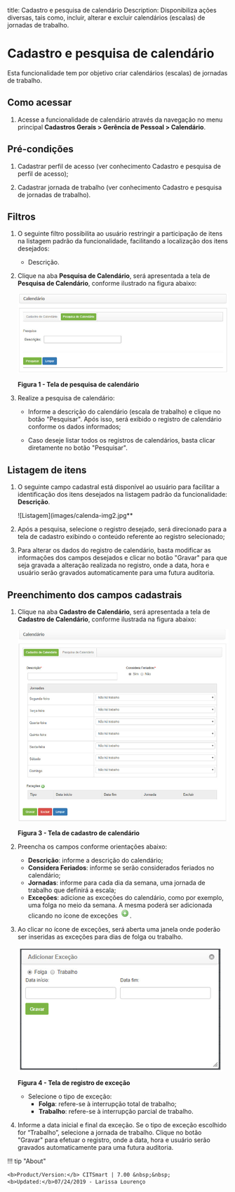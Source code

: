 title:  Cadastro e pesquisa de calendário
Description: Disponibiliza ações diversas, tais como, incluir, alterar e excluir calendários (escalas) de jornadas de trabalho. 
# Cadastro e pesquisa de calendário

Esta funcionalidade tem por objetivo criar calendários (escalas) de jornadas de trabalho.

Como acessar
---------------

1. Acesse a funcionalidade de calendário através da navegação no menu principal **Cadastros Gerais > Gerência de Pessoal > Calendário**.

Pré-condições
---------------

1. Cadastrar perfil de acesso (ver conhecimento Cadastro e pesquisa de perfil de acesso);

2. Cadastrar jornada de trabalho (ver conhecimento Cadastro e pesquisa de jornadas de trabalho).

Filtros
----------

1. O seguinte filtro possibilita ao usuário restringir a participação de itens na listagem padrão da funcionalidade, facilitando a
localização dos itens desejados:

    - Descrição.
    
2. Clique na aba **Pesquisa de Calendário**, será apresentada a tela de **Pesquisa de Calendário**, conforme ilustrado na figura 
abaixo:

    ![Pesquisa](images/calenda-img1.jpg)
    
    **Figura 1 - Tela de pesquisa de calendário**
    
3. Realize a pesquisa de calendário:

    - Informe a descrição do calendário (escala de trabalho) e clique no botão "Pesquisar". Após isso, será exibido o registro de
    calendário conforme os dados informados;
    
    - Caso deseje listar todos os registros de calendários, basta clicar diretamente no botão "Pesquisar".
    
Listagem de itens
-------------------

1. O seguinte campo cadastral está disponível ao usuário para facilitar a identificação dos itens desejados na listagem padrão da 
funcionalidade: **Descrição**.

    ![Listagem](images/calenda-img2.jpg**
    
2. Após a pesquisa, selecione o registro desejado, será direcionado para a tela de cadastro exibindo o conteúdo referente ao 
registro selecionado;

3. Para alterar os dados do registro de calendário, basta modificar as informações dos campos desejados e clicar no botão "Gravar"
para que seja gravada a alteração realizada no registro, onde a data, hora e usuário serão gravados automaticamente para uma 
futura auditoria.

Preenchimento dos campos cadastrais
--------------------------------------

1. Clique na aba **Cadastro de Calendário**, será apresentada a tela de **Cadastro de Calendário**, conforme ilustrada na figura 
abaixo:

    ![Cadastro](images/calenda-img3.jpg)
    
    **Figura 3 - Tela de cadastro de calendário**
    
2. Preencha os campos conforme orientações abaixo:

    - **Descrição**: informe a descrição do calendário;
    - **Considera Feriados**: informe se serão considerados feriados no calendário;
    - **Jornadas**: informe para cada dia da semana, uma jornada de trabalho que definirá a escala;
    - **Exceções**: adicione as exceções do calendário, como por exemplo, uma folga no meio da semana. A mesma poderá ser 
    adicionada clicando no ícone de exceções ![simbolo](images/simb-mais.green.jpg).
    
3. Ao clicar no ícone de exceções, será aberta uma janela onde poderão ser inseridas as exceções para dias de folga ou trabalho.

    ![Registro](images/calenda-img4.jpg)
    
    **Figura 4 - Tela de registro de exceção**
    
    - Selecione o tipo de exceção:
        - **Folga**: refere-se à interrupção total de trabalho;
        - **Trabalho**: refere-se à interrupção parcial de trabalho.
        
4. Informe a data inicial e final da exceção. Se o tipo de exceção escolhido for “Trabalho”, selecione a jornada de trabalho. 
Clique no botão "Gravar" para efetuar o registro, onde a data, hora e usuário serão gravados automaticamente para uma futura 
auditoria.

!!! tip "About"

    <b>Product/Version:</b> CITSmart | 7.00 &nbsp;&nbsp;
    <b>Updated:</b>07/24/2019 - Larissa Lourenço
        
